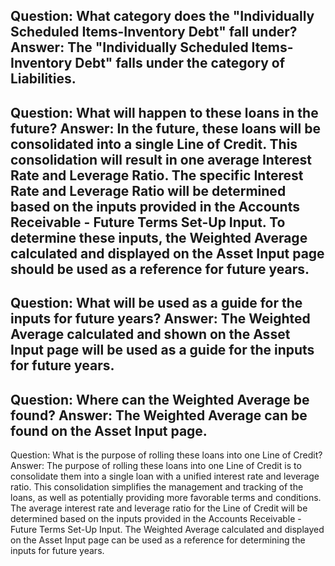 Question: What category does the "Individually Scheduled Items-Inventory Debt" fall under?
Answer: The "Individually Scheduled Items-Inventory Debt" falls under the category of Liabilities.
---
Question: What will happen to these loans in the future?
Answer: In the future, these loans will be consolidated into a single Line of Credit. This consolidation will result in one average Interest Rate and Leverage Ratio. The specific Interest Rate and Leverage Ratio will be determined based on the inputs provided in the Accounts Receivable - Future Terms Set-Up Input. To determine these inputs, the Weighted Average calculated and displayed on the Asset Input page should be used as a reference for future years.
---
Question: What will be used as a guide for the inputs for future years?
Answer: The Weighted Average calculated and shown on the Asset Input page will be used as a guide for the inputs for future years.
---
Question: Where can the Weighted Average be found?
Answer: The Weighted Average can be found on the Asset Input page.
---
Question: What is the purpose of rolling these loans into one Line of Credit?
Answer: The purpose of rolling these loans into one Line of Credit is to consolidate them into a single loan with a unified interest rate and leverage ratio. This consolidation simplifies the management and tracking of the loans, as well as potentially providing more favorable terms and conditions. The average interest rate and leverage ratio for the Line of Credit will be determined based on the inputs provided in the Accounts Receivable - Future Terms Set-Up Input. The Weighted Average calculated and displayed on the Asset Input page can be used as a reference for determining the inputs for future years.
